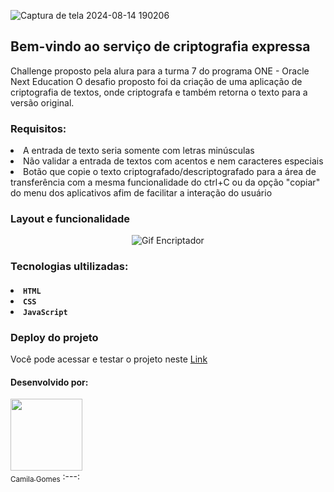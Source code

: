 ![Captura de tela 2024-08-14 190206](https://github.com/user-attachments/assets/102aabe0-0c70-4d02-965c-60107bcf699c)

<h2>Bem-vindo ao serviço de criptografia expressa</h2>

Challenge proposto pela alura para a turma 7 do programa ONE - Oracle Next Education
O desafio proposto foi da criação de uma aplicação de criptografia de textos, onde criptografa e também retorna o texto para a versão original. 

<h3>Requisitos:</h3>

<li>A entrada de texto seria somente com letras minúsculas</li>

<li>Não validar a entrada de textos com acentos e nem caracteres especiais</li>

<li>Botão que copie o texto criptografado/descriptografado para a área de transferência com a mesma funcionalidade do ctrl+C ou da opção "copiar" do menu dos aplicativos afim de facilitar a interação do usuário</li>

<h3>Layout e funcionalidade</h3>
<p align="center" >
  <img src="https://github.com/user-attachments/assets/17eef646-62bc-4a05-9fa1-73ad38244991" alt="Gif Encriptador"/>
</p>

<h3>Tecnologias ultilizadas:</h3>
<h4>
<li><code>HTML</code></li>
<li><code>CSS</code></li>
<li><code>JavaScript</code></li>
</h4>

<h3>Deploy do projeto</h3>
Você pode acessar e testar o projeto neste <a href="https://challenge-alura-decodificador-eta.vercel.app">Link</a>

<h4>Desenvolvido por:</h4>

[<img loading="lazy" src="https://avatars.githubusercontent.com/u/158057878?v=4" width=115><br><sub>Camila Gomes</sub>](https://github.com/Camis077)
:---:
